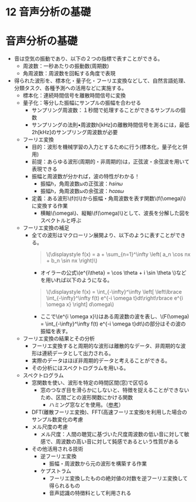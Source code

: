 <script type="text/x-mathjax-config">MathJax.Hub.Config({tex2jax:{inlineMath:[['\$','\$'],['\\(','\\)']],processEscapes:true},CommonHTML: {matchFontHeight:false}});</script>
<script type="text/javascript" async src="https://cdnjs.cloudflare.com/ajax/libs/mathjax/2.7.1/MathJax.js?config=TeX-MML-AM_CHTML"></script>

12 音声分析の基礎
==========

# 音声分析の基礎

- 音は空気の振動であり、以下の２つの指標で表すことができる。
  - 周波数：一秒あたりの振動数(周期数)
  - 角周波数：周波数を回転する角度で表現
- 得られた波形を、標本化・量子化・フーリエ変換などして、自然言語処理、分類タスク、各種予測への活用などに実施する。
  - 標本化：連続時間信号を離散時間信号に変換
  - 量子化：等分した振幅にサンプルの振幅を合わせる
    - サンプリング周波数：１秒間で処理することができるサンプルの個数
    - サンプリングの法則•周波数h[kHz]の離散時間信号を測るには，最低2h[kHz]のサンプリング周波数が必要
  - フーリエ変換
    - 目的：波形を機械学習の入力とするために行う(標本化，量子化と併用)
    - 前提：あらゆる波形(周期的・非周期的)は，正弦波・余弦波を用いて表現できる
    - 振幅と周波数が分かれば，波の特性がわかる！
      - 振幅ℎ，角周波数𝜔の正弦波：ℎ𝑠𝑖𝑛𝜔
      - 振幅ℎ，角周波数𝜔の余弦波：ℎ𝑐𝑜𝑠𝜔
    - 定義：ある波形\\\(f(t)\\\)から振幅・角周波数を表す関数\\\(f(\omega)\\\)に変換する作業
      - 横軸\\\(\omega\\\)、縦軸\\\(f(\omega)\\\)として、波長を分解した図をスペクトルと呼ぶ
  - フーリエ変換の補足
    - 全ての波形はマクローリン展開より、以下のように表すことができる。
      > \\\(\displaystyle f(x) = a + \sum_{n=1}^\infty \left( a_n \cos nx + b_n \sin nx \right)\\\)
      - オイラーの公式\\\(e^{i\theta} = \cos \theta + i \sin \theta \\\)などを用いれば以下のようになる。
      > \\\(\displaystyle f(x) = \int_{-\infty}^\infty \left[ \left\lbrace \int_{-\infty}^\infty f(t) e^{-i \omega t}dt\right\rbrace e^{i \omega x} \right] d\omega\\\)
      - ここで\\\(e^{i \omega x}\\\)はある周波数の波を表し、\\\(F(\omega) = \int_{-\infty}^\infty f(t) e^{-i \omega t}dt\\\)の部分はその波の振幅を表す。
  - フーリエ変換の結果とその分析
    - フーリエ変換すると周期的な波形は離散的なデータ、非周期的な波形は連続データとして出力される。
    - 実際のデータはほぼ非周期的データと考えることができる。
    - その分析にはスペクトログラムを用いる。
  - スペクトログラム
    - 窓関数を使い、波形を特定の時間区間(窓)で区切る
      - 窓のつなぎ目を滑らかにしないと、特徴を捉えることができないため、区間ごとの波形関数にかける関数
        - ハミング窓などを使用。（[参考](https://ja.wikipedia.org/wiki/窓関数#ハミング窓)）
    - DFT(離散フーリエ変換)、FFT(高速フーリエ変換)を利用した場合のサンプル数変化の考慮
    - メル尺度の考慮
      - メル尺度：人間の聴覚に基づいた尺度周波数の低い音に対して敏感で、周波数の高い音に対して鈍感であるという性質がある
    - その他活用される技術
      - 逆フーリエ変換
        - 振幅・周波数から元の波形を構築する作業
      - ケプストラム
        - フーリエ変換したものの絶対値の対数を逆フーリエ変換して得られるもの
        - 音声認識の特徴料として利用される
